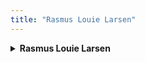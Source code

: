 ```yaml
---
title: "Rasmus Louie Larsen"
---
```

<details>
  <summary><strong>Rasmus Louie Larsen</strong></summary>
  <p><i>Melodi: ?</i><br><br>
  Der er kun en Rasmus Louie<br>
  Hans hår er der ild i<br>
  Nummer 21, det er ikke lyv<br>
  Han ta’r os med til 2. division</p>
</details>
